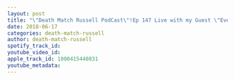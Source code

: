 ```yaml
---
layout: post
title: "\"Death Match Russell PodCast\"!Ep 147 Live with my Guest \"Everett Lee\"! Tune in!"
date: 2018-06-17
categories: death-match-russell
author: death-match-russell
spotify_track_id: 
youtube_video_id: 
apple_track_id: 1000415440831
youtube_metadata: 
---
```

